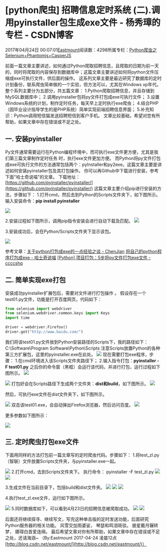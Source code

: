 
# [python爬虫] 招聘信息定时系统 (二).调用pyinstaller包生成exe文件 - 杨秀璋的专栏 - CSDN博客

2017年04月24日 00:07:01[Eastmount](https://me.csdn.net/Eastmount)阅读数：4298所属专栏：[Python爬虫之Selenium+Phantomjs+CasperJS](https://blog.csdn.net/column/details/eastmount-spider.html)



前面一篇文章主要讲述，如何通过Python爬取招聘信息，且爬取的日期为前一天的，同时将爬取的内容保存到数据库中；这篇文章主要讲述如何将python文件压缩成exe可执行文件，供后面的操作。
这系列文章主要是最近研究了数据库的定时计划备份，联系爬虫简单做的一个实验，但方法可以，尤其在Windows xp年代。整个系列主要分为五部分，共五篇文章：
1.Python爬取招聘信息，并且存储到MySQL数据库中；
2.调用pyinstaller包将py文件打包成exe可执行文件；
3.设置Windows系统的计划，制作定时任务，每天早上定时执行exe爬虫；
4.结合PHP（因毕业设计指导学生的是PHP系统）简单实现前端招聘信息界面；
5.补充知识：Python调用短信猫发送招聘短信到客户手机。
文章比较基础，希望对您有所帮助，如果文章中存在错误或不足之处。

## 一. 安装pyinstaller
Py文件通常需要运行在Python编程坏境中，而可执行exe文件更方便，尤其是我们第三篇文章制作定时任务 时，执行exe文件更加方便。
而Python将py文件打包成exe可执行文件的方法通常包括两个：pyInstaller和py2exe。这篇文章主要是讲述如何安装pyinstaller包及其打包操作。
你可以再Github中下载进行安装，参考下面"哈士奇说喵"的文章。
下载地址：[https://github.com/pyinstaller/pyinstaller/](https://github.com/pyinstaller/pyinstaller/)
这篇文章主要介绍pip进行安装的方法，步骤如下：
1.打开cmd，然后去到Python的Scripts文件夹下，如下图所示。
输入安装命令：**pip install pyinstaller**

![](https://img-blog.csdn.net/20170421134601122)

2.安装过程如下图所示，调用pip指令安装会进行自动下载及匹配。
![](https://img-blog.csdn.net/20170421134722873)

3.安装成功后，会在Python/Scripts文件夹下显示该包。

![](https://img-blog.csdn.net/20170421134946920)

参考文章：[关于python打包成exe的一点经验之谈 - ChenJian](http://www.cnblogs.com/chjbbs/archive/2014/01/25/3533187.html)
[将自己的python程序打包成exe - 哈士奇说喵](http://blog.csdn.net/mrlevo520/article/details/51840217)
[[Python] 项目打包：5步将py文件打包exe文件 - ccccshq](http://www.360doc.com/content/13/1216/11/11029609_337549928.shtml)


## 二. 简单实现exe打包
安装成功pyinstaller扩展包后，需要对文件进行打包操作 。
假设存在一个test01.py文件，功能是打开百度网页，代码如下：

```python
from selenium import webdriver  
from selenium.webdriver.common.keys import Keys  
import time  
    
driver = webdriver.Firefox()  
driver.get("http://www.baidu.com/")
```
我们将该test01.py文件放到Python安装路径的Scripts下，我的路径如下：
C:\Software\Program Software\Python\Scripts
注意Scripts放置Python的各种第三方扩展包，这里的pyinstaller.exe在此处。
![](https://img-blog.csdn.net/20170421135440906)
现在需要打包exe程序，步骤：
1.在cmd环境进入该Scripts文件夹路径下；
2.输入指令打包：**pyinstaller - F test01.py**
之后你的命令窗（黑框）会运行该代码，并进行打包，运行过程如下图所示。
![](https://img-blog.csdn.net/20170421140026362)

![](https://img-blog.csdn.net/20170421140049065)
打包好会在Scripts路径下生成两个文件夹：**dist和build**，如下图所示。
![](https://img-blog.csdn.net/20170421140155297)

然后，可执行exe文件在dist文件夹下，如下图所示。

![](https://img-blog.csdn.net/20170421140322159)
双击该test01.exe，会自动弹出Firefox浏览器，然后访问百度。
![](https://img-blog.csdn.net/20170421140630772)

更多参数如下图所示：

![](https://img-blog.csdn.net/20170421140729258)


## 三. 定时爬虫打包exe文件
下面用同样的方法打包前一篇文章写的定时爬虫代码。步骤如下：
1.将test_zl.py （智联）文件放置Scripts文件夹，与pyinstaller.exe一起。

![](https://img-blog.csdn.net/20170423235622611)
2.打开cmd，去到Scripts文件夹下。
执行命令： pyinstaller -F test_zl.py
![](https://img-blog.csdn.net/20170423235855849)
![](https://img-blog.csdn.net/20170423235930209)

3.生成文件在当前目录下，包括build和dist文件夹。
![](https://img-blog.csdn.net/20170424000204760)
![](https://img-blog.csdn.net/20170424000228526)
![](https://img-blog.csdn.net/20170424000247182)

4.执行test_zl.exe文件，运行如下图所示。

![](https://img-blog.csdn.net/20170424000325449)
5.同时数据库如下，可以看到4月23日的招聘信息被爬取成功。
![](https://img-blog.csdn.net/20170424000416054)
![](https://img-blog.csdn.net/20170424000442445)


后面还将继续探寻、继续写文，写完这种单击版的定时发送功能，后面研究Python服务器的相关功能。
风雪交加雨婆娑，
琴瑟和鸣泪斑驳。
披星戴月辗转梦，
娜璋白首爱连绵。
最后希望文章对你有所帮助，如果文章中存在错误或不足之处，还请海涵~
（By:Eastmount 2017-04-24 凌晨12点[http://blog.csdn.net/eastmount/](http://blog.csdn.net/eastmount/)）



